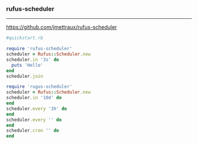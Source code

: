### rufus-scheduler
---
https://github.com/jmettraux/rufus-scheduler

```ruby
#quickstart.rb

require 'rufus-scheduler'
scheduler = Rufus::Scheduler.new
scheduler.in '3s' do
  puts 'Hello'
end
scheduler.join

require 'rugus-scheduler'
scheduler = Rufus::Scheduler.new
scheduler.in '10d' do
end
scheduler.every '3h' do
end
scheduler.every '' do
end
scheduler.cron '' do
end



```

```
```

```
```
